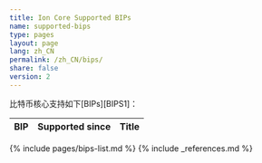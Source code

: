 ```yaml
---
title: Ion Core Supported BIPs
name: supported-bips
type: pages
layout: page
lang: zh_CN
permalink: /zh_CN/bips/
share: false
version: 2
---
```

比特币核心支持如下[BIPs][BIPS1]：

| BIP |Supported since| Title |
|-----|---------------|-------|
{% include pages/bips-list.md %}
{% include _references.md %}
